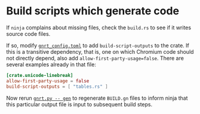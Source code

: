 # Build scripts which generate code

If `ninja` complains about missing files, check the `build.rs` to see if it
writes source code files.

If so, modify [`gnrt_config.toml`][1] to add `build-script-outputs` to the
crate. If this is a transitive dependency, that is, one on which Chromium
code should not directly depend, also add `allow-first-party-usage=false`.
There are several examples already in that file:

```toml
[crate.unicode-linebreak]
allow-first-party-usage = false
build-script-outputs = [ "tables.rs" ]
```

Now rerun [`gnrt.py -- gen`][2] to regenerate `BUILD.gn` files to inform ninja
that this particular output file is input to subsequent build steps.


[1]: ../configuring-gnrt-config-toml.md
[2]: ../generating-gn-build-rules.md